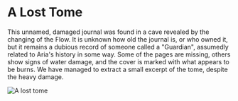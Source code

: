 # A Lost Tome

This unnamed, damaged journal was found in a cave revealed by the changing of the Flow. It is unknown how old the journal is, or who owned it, but it remains a dubious record of someone called a "Guardian", assumedly related to Aria's history in some way. Some of the pages are missing, others show signs of water damage, and the cover is marked with what appears to be burns. We have managed to extract a small excerpt of the tome, despite the heavy damage.

![A lost tome](https://d2hl7maqck52px.cloudfront.net/world-of-rathe/aria/lost-tome.webp)
